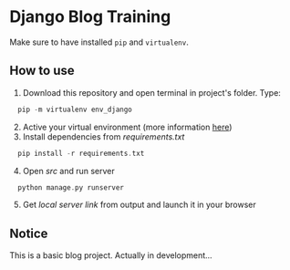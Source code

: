 # Django Blog Training

Make sure to have installed `pip` and `virtualenv`.

## How to use

1. Download this repository and open terminal in project's folder. Type:

~~~ cpp
  pip -m virtualenv env_django
~~~
2. Active your virtual environment (more information [here](https://virtualenv.pypa.io/en/latest/user_guide.html#activators))
3. Install dependencies from _requirements.txt_

~~~ cpp
  pip install -r requirements.txt
~~~

4. Open _src_ and run server 

~~~ cpp
  python manage.py runserver
~~~

5. Get _local server link_ from output and launch it in your browser

## Notice
This is a basic blog project. Actually in development...
